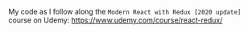 My code as I follow along the `Modern React with Redux [2020 update]` course on Udemy: https://www.udemy.com/course/react-redux/


